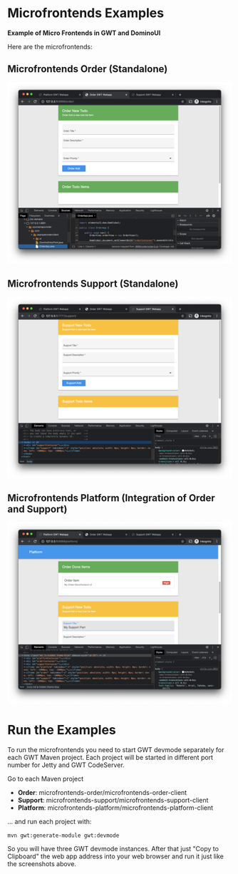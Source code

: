 # Microfrontends Examples

**Example of Micro Frontends in GWT and DominoUI**

Here are the microfrontends:

## Microfrontends Order (Standalone)

![Microfrontends Order](microfrontends-order/microfrontends-order-client/src/doc/microfrontends-order.png?raw=true "Microfrontends Order")

## Microfrontends Support (Standalone)

![Microfrontends Support](microfrontends-support/microfrontends-support-client/src/doc/microfrontends-support.png?raw=true "Microfrontends Support")

## Microfrontends Platform (Integration of Order and Support)

![Microfrontends Platform](microfrontends-platform/microfrontends-platform-client/src/doc/microfrontends-platform.png?raw=true "Microfrontends Platform")

# Run the Examples

To run the microfrontends you need to start GWT devmode separately for each GWT Maven project. 
Each project will be started in different port number for Jetty and GWT CodeServer.

Go to each Maven project

- **Order**: microfrontends-order/microfrontends-order-client
- **Support**: microfrontends-support/microfrontends-support-client
- **Platform**: microfrontends-platform/microfrontends-platform-client

... and run each project with:

```
mvn gwt:generate-module gwt:devmode
```

So you will have three GWT devmode instances. After that just "Copy to Clipboard" the web app address into your web browser
and run it just like the screenshots above.
